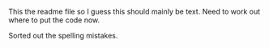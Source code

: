 This the readme file so I guess this should mainly be text.
Need to work out where to put the code now.

Sorted out the spelling mistakes.
